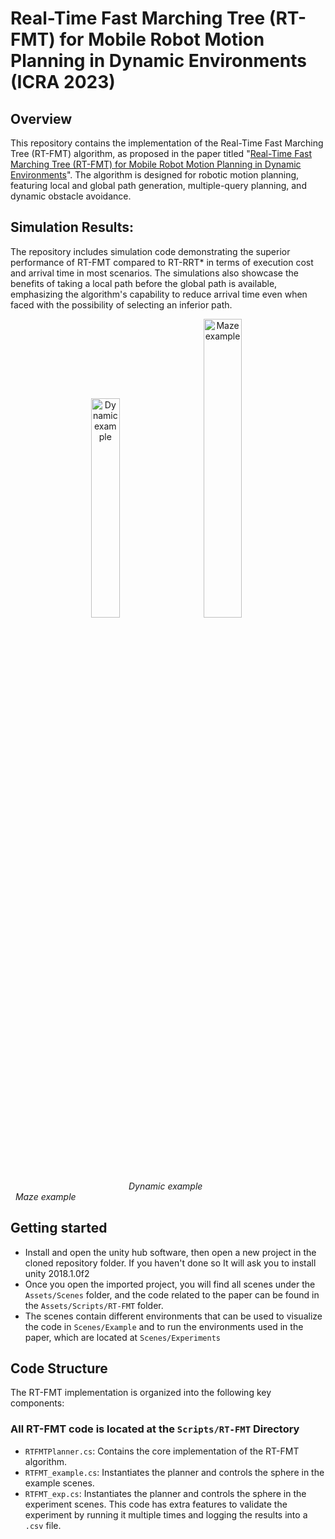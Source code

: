 # Real-Time Fast Marching Tree (RT-FMT) for Mobile Robot Motion Planning in Dynamic Environments (ICRA 2023)

## Overview
This repository contains the implementation of the Real-Time Fast Marching Tree (RT-FMT) algorithm, as proposed in the paper titled "[Real-Time Fast Marching Tree (RT-FMT) for Mobile Robot Motion Planning in Dynamic Environments](https://ieeexplore.ieee.org/document/10160595)". The algorithm is designed for robotic motion planning, featuring local and global path generation, multiple-query planning, and dynamic obstacle avoidance. 

## Simulation Results:
The repository includes simulation code demonstrating the superior performance of RT-FMT compared to RT-RRT* in terms of execution cost and arrival time in most scenarios. The simulations also showcase the benefits of taking a local path before the global path is available, emphasizing the algorithm's capability to reduce arrival time even when faced with the possibility of selecting an inferior path.


<p align="center">
  <img src="images/dynamic_example.gif" alt="Dynamic example" width="30%" style="margin-right: 10px;" />
  <img src="images/maze_example.gif" alt="Maze example" width="35%" style="margin-left: 10px;" />
</p>
<p align="left">
   &nbsp; &nbsp;  &nbsp; &nbsp; &nbsp; &nbsp;  &nbsp; &nbsp;  &nbsp; &nbsp;  &nbsp; &nbsp;  &nbsp; &nbsp; &nbsp; &nbsp;  &nbsp; &nbsp;  &nbsp; &nbsp;  &nbsp; &nbsp;  &nbsp; &nbsp;
  <em>Dynamic example</em>
  &nbsp; &nbsp;  &nbsp; &nbsp;  &nbsp; &nbsp;  &nbsp; &nbsp;  &nbsp; &nbsp;  &nbsp; &nbsp;  &nbsp; &nbsp;  &nbsp; &nbsp;  &nbsp; &nbsp;  &nbsp; &nbsp;  &nbsp; &nbsp;  
  &nbsp;  &nbsp;  &nbsp;
  <em>Maze example</em>
</p>


## Getting started
- Install and open the unity hub software, then open a new project in the cloned repository folder. If you haven't done so It will ask you to install unity 2018.1.0f2
- Once you open the imported project, you will find all scenes under the `Assets/Scenes` folder, and the code related to the paper can be found in the `Assets/Scripts/RT-FMT` folder.
- The scenes contain different environments that can be used to visualize the code in `Scenes/Example` and to run the environments used in the paper, which are located at `Scenes/Experiments`

## Code Structure

The RT-FMT implementation is organized into the following key components:

### All RT-FMT code is located at the `Scripts/RT-FMT` Directory

- `RTFMTPlanner.cs`: Contains the core implementation of the RT-FMT algorithm.
- `RTFMT_example.cs`: Instantiates the planner and controls the sphere in the example scenes.
- `RTFMT_exp.cs`: Instantiates the planner and controls the sphere in the experiment scenes. This code has extra features to validate the experiment by running it multiple times and logging the results into a `.csv` file.



